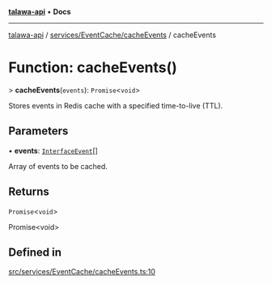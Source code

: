 [**talawa-api**](../../../../README.md) • **Docs**

***

[talawa-api](../../../../modules.md) / [services/EventCache/cacheEvents](../README.md) / cacheEvents

# Function: cacheEvents()

\> **cacheEvents**(`events`): `Promise`\<`void`\>

Stores events in Redis cache with a specified time-to-live (TTL).

## Parameters

• **events**: [`InterfaceEvent`](../../../../models/Event/interfaces/InterfaceEvent.md)[]

Array of events to be cached.

## Returns

`Promise`\<`void`\>

Promise\<void\>

## Defined in

[src/services/EventCache/cacheEvents.ts:10](https://github.com/PalisadoesFoundation/talawa-api/blob/790ab2939a7c80eb0ff31afd318f8889a001f225/src/services/EventCache/cacheEvents.ts#L10)
